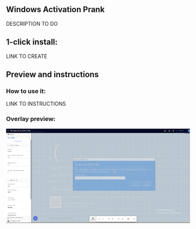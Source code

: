 ## Windows Activation Prank

DESCRIPTION TO DO 

## 1-click install: 

LINK TO CREATE

## Preview and instructions

### How to use it:
LINK TO INSTRUCTIONS

### Overlay preview:
![Overlay Preview](/windows-activation-prank/widget.png)
